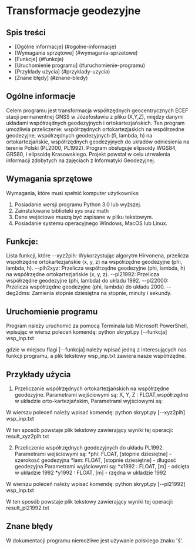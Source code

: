 # Transformacje geodezyjne

## Spis treści 
* [Ogólne informacje] (#ogolne-informacje)
* [Wymagania sprzętowe] (#wymagania-sprzetowe)
* [Funkcje] (#funkcje)
* [Uruchomienie programu] (#uruchomienie-programu)
* [Przykłady użycia] (#przyklady-uzycia)
* [Znane błędy] (#znane-bledy)

## Ogólne informacje
Celem programu jest transformacja współrzędnych geocentrycznych ECEF stacji permanentnej GNSS w Józefosławiu z pliku (X,Y,Z), między danymi układami współrzędnych geodezyjnych i ortokartezjańskich. Ten program umożliwia przeliczenie: współrzędnych ortokartezjaśkich na współrzedne geodezyjne, współrzędnych geodezyjnych (fi, lambda, h) na ortokartezjańskie, współrzędnych geodezyjnych do układów odniesienia na terenie Polski (PL2000, PL1992). Program obsługuje elipsoidy WGS84, GRS80, i elipsoidę Krasowskiego.
Projekt powstał w celu utrwalenia informacji zdobytych na zajęciach z Informatyki Geodezyjnej.

## Wymagania sprzętowe
Wymagania, które musi spełnić komputer użytkownika:
1. Posiadanie wersji programu Python 3.0 lub wyższej.
2. Zainstalowane biblioteki sys oraz math
3. Dane wejściowe muszą być zapisane w pliku tekstowym.
4. Posiadanie systemu operacyjnego Windows, MacOS lub Linux.

## Funkcje:
Lista funkcji, które 
--xyz2plh: Wykorzystując algorytm Hirvonena, przelicza współrzędne ortokartezjańskie (x, y, z) na współrzędne geodezyjne (phi, lambda, h).
--plh2xyz: Przelicza współrzędne geodezyjne (phi, lambda, h) na współrzędne ortokartezjańskie (x, y, z).
--pl21992: Przelicza współrzędne geodezyjne (phi, lambda) do układu 1992.
--pl22000: Przelicza współrzędne geodezyjne (phi, lambda) do układu 2000.
--deg2dms: Zamienia stopnie dziesiętna na stopnie, minuty i sekundy.

## Uruchomienie programu
Program należy uruchomić za pomocą Terminala lub Microsoft PowerShell, wpisując w wiersz poleceń komendę:
python skrypt.py [--funkcja] wsp_inp.txt

gdzie w miejscu flagi [--funkcja] należy wpisać jedną z interesujących nas funkcji programu, a plik tekstowy wsp_inp.txt zawiera nasze współrzędne.

## Przykłady użycia
1. Przeliczanie współrzędnych ortokartezjańskich na współrzędne geodezyjne.
Parametrami wejściowymi są:
X, Y, Z : FLOAT,współrzędne w układzie orto-kartezjańskim, 
Parametrami wyjściowymi są:

W wierszu poleceń należy wpisać komendę:
python skrypt.py [--xyz2plh] wsp_inp.txt

W ten sposób powstaje plik tekstowy zawierający wyniki tej operacji: result_xyz2plh.txt

2. Przeliczenie współrzędnych geodezyjnych do układu PL1992.
Parametrami wejściowymi są:
*phi: FLOAT, [stopnie dziesiętne] - szerokosć geodezyjna
*lam: FLOAT, [stopnie dziesiętne] - długosć geodezyjna
Parametrami wyjściowymi są:
*x1992 : FLOAT, [m] - odcięta w układzie 1992
*y1992 : FLOAT, [m] - rzędna w układzie 1992

W wierszu poleceń należy wpisać komendę:
python skrypt.py [--pl21992] wsp_inp.txt

W ten sposób powstaje plik tekstowy zawierający wyniki tej operacji: result_pl21992.txt

## Znane błędy
W dokumentacji programu niemożliwe jest używanie polskiego znaku 'ś'.